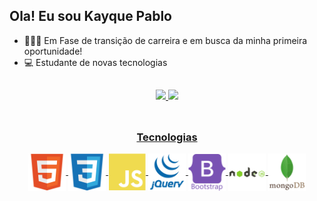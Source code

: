 ## Ola! Eu sou Kayque Pablo

- 👨🏻‍💻 Em Fase de transição de carreira e em busca da minha primeira oportunidade!
- 💻 Estudante de novas tecnologias


##

<div align = "center">
 <a href="https://github.com/kayquepablo">
 <img height="180em" src="https://github-readme-stats.vercel.app/api?username=kayquepablo&show_icons=true&theme=dark&include_all_commits=true&count_private=true"/>
 <img height="180em" src="https://github-readme-stats.vercel.app/api/top-langs/?username=kayquepablo&layout=compact&langs_count=7&theme=dark"/>
</div> <br>
  
  ##
  
<div align = "center">
  <h3>Tecnologias</h3>
  <img align="center" alt="HTML" width="60" src="https://raw.githubusercontent.com/devicons/devicon/master/icons/html5/html5-original.svg">
  <img align="center" alt="CSS" width="60" src="https://raw.githubusercontent.com/devicons/devicon/master/icons/css3/css3-original.svg"> 
  <img align="center" alt="Js" width="60" src="https://raw.githubusercontent.com/devicons/devicon/master/icons/javascript/javascript-plain.svg">
  <img align="center" alt="JQuery" width="60" src="https://raw.githubusercontent.com/devicons/devicon/master/icons/jquery/jquery-plain-wordmark.svg">
  <img align="center" alt="Bootstrap" width="60" src="https://raw.githubusercontent.com/devicons/devicon/master/icons/bootstrap/bootstrap-plain-wordmark.svg">
  <img align="center" alt="NodeJS" width="60" src="https://raw.githubusercontent.com/devicons/devicon/master/icons/nodejs/nodejs-original-wordmark.svg">
  <img align="center" alt="MongoDB" width="60" src="https://raw.githubusercontent.com/devicons/devicon/master/icons/mongodb/mongodb-original-wordmark.svg">
</div>
  
##




<!--
**KayquePablo/kayquepablo** is a ✨ _special_ ✨ repository because its `README.md` (this file) appears on your GitHub profile.

Here are some ideas to get you started:

- 🔭 I’m currently working on ...
- 🌱 I’m currently learning ...
- 👯 I’m looking to collaborate on ...
- 🤔 I’m looking for help with ...
- 💬 Ask me about ...
- 📫 How to reach me: ...
- 😄 Pronouns: ...
- ⚡ Fun fact: ...
-->
